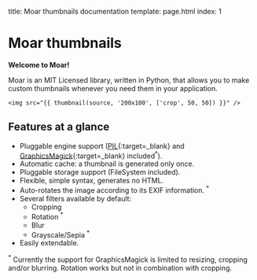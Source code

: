 title: Moar thumbnails documentation
template: page.html
index: 1


# Moar thumbnails

**Welcome to Moar!**

Moar is an MIT Licensed library, written in Python, that allows you to make custom thumbnails whenever you need them in your application.

```jinja
<img src="{{ thumbnail(source, '200x100', ['crop', 50, 50]) }}" />
```


## Features at a glance

* Pluggable engine support ([PIL][pil]{:target=_blank} and [GraphicsMagick][gmi]{:target=_blank} included<sup>*</sup>).
* Automatic cache: a thumbnail is generated only once.
* Pluggable storage support (FileSystem included).
* Flexible, simple syntax, generates no HTML.
* Auto-rotates the image according to its EXIF information. <sup>*</sup>
* Several filters available by default:
    * Cropping
    * Rotation <sup>*</sup>
    * Blur
    * Grayscale/Sepia <sup>*</sup>
* Easily extendable.


[pil]: http://www.pythonware.com/products/pil/
[gmi]: http://www.graphicsmagick.org/

<div class="warning" markdown="1">
<sup>*</sup> Currently the support for GraphicsMagick is limited to resizing, cropping and/or blurring. Rotation works but not in combination with cropping.
</div>